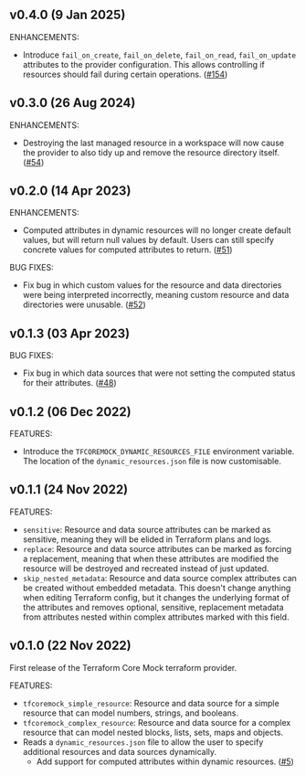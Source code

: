 ## v0.4.0 (9 Jan 2025)

ENHANCEMENTS:

* Introduce `fail_on_create`, `fail_on_delete`, `fail_on_read`, `fail_on_update` attributes to the provider configuration. This allows controlling if resources should fail during certain operations. ([#154](https://github.com/hashicorp/terraform-provider-tfcoremock/pull/154))

## v0.3.0 (26 Aug 2024)

ENHANCEMENTS:

* Destroying the last managed resource in a workspace will now cause the provider to also tidy up and remove the resource directory itself. ([#54](https://github.com/hashicorp/terraform-provider-tfcoremock/issues/54))

## v0.2.0 (14 Apr 2023)

ENHANCEMENTS:

* Computed attributes in dynamic resources will no longer create default values, but will return null values by default. Users can still specify concrete values for computed attributes to return. ([#51](https://github.com/hashicorp/terraform-provider-tfcoremock/issues/51))

BUG FIXES:

* Fix bug in which custom values for the resource and data directories were being interpreted incorrectly, meaning custom resource and data directories were unusable. ([#52](https://github.com/hashicorp/terraform-provider-tfcoremock/issues/52))

## v0.1.3 (03 Apr 2023)

BUG FIXES:

* Fix bug in which data sources that were not setting the computed status for their attributes. ([#48](https://github.com/hashicorp/terraform-provider-tfcoremock/issues/48))

## v0.1.2 (06 Dec 2022)

FEATURES:

* Introduce the `TFCOREMOCK_DYNAMIC_RESOURCES_FILE` environment variable. The location of the `dynamic_resources.json` file is now customisable.

## v0.1.1 (24 Nov 2022)

FEATURES:

* `sensitive`: Resource and data source attributes can be marked as sensitive, meaning they will be elided in Terraform plans and logs.
* `replace`: Resource and data source attributes can be marked as forcing a replacement, meaning that when these attributes are modified the resource will be destroyed and recreated instead of just updated.
* `skip_nested_metadata`: Resource and data source complex attributes can be created without embedded metadata. This doesn't change anything when editing Terraform config, but it changes the underlying format of the attributes and removes optional, sensitive, replacement metadata from attributes nested within complex attributes marked with this field.

## v0.1.0 (22 Nov 2022)

First release of the Terraform Core Mock terraform provider.

FEATURES:

* `tfcoremock_simple_resource`: Resource and data source for a simple resource that can model numbers, strings, and booleans.
* `tfcoremock_complex_resource`: Resource and data source for a complex resource that can model nested blocks, lists, sets, maps and objects.
* Reads a `dynamic_resources.json` file to allow the user to specify additional resources and data sources dynamically.
  * Add support for computed attributes within dynamic resources. ([#5](https://github.com/hashicorp/terraform-provider-tfcoremock/pull/5))
